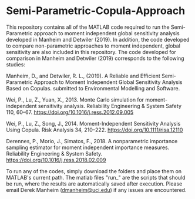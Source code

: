 # Semi-Parametric-Copula-Approach
This repository contains all of the MATLAB code required to run the Semi-Parametric approach to moment independent 
global sensitivity analysis developed in Manheim and Detwiler (2019). In addition, the code developed to compare non-parametric
approaches to moment independent, global sensitivity are also included in this repository. The code developed for comparison in Manheim and Detwiler (2019) corresponds to the following studies:

Manheim, D., and Detwiler, R. L., (2019). A Reliable and Efficient Semi-Parametric Approach to Moment Independent Global Sensitivity Analysis Based on Copulas. submitted to Environmental Modelling and Software. 

Wei, P., Lu, Z., Yuan, X., 2013. Monte Carlo simulation for moment-independent sensitivity analysis. Reliability Engineering & System Safety 110, 60–67. https://doi.org/10.1016/j.ress.2012.09.005

Wei, P., Lu, Z., Song, J., 2014. Moment-Independent Sensitivity Analysis Using Copula. Risk Analysis 34, 210–222. https://doi.org/10.1111/risa.12110

Derennes, P., Morio, J., Simatos, F., 2018. A nonparametric importance sampling estimator for moment independent importance measures. Reliability Engineering & System Safety. https://doi.org/10.1016/j.ress.2018.02.009

To run any of the codes, simply download the folders and place them on MATLAB's current path. The matlab files "run_" are the scripts that should be run, where the results are automatically saved after execution. Please email Derek Manheim (dmanheim@uci.edu) if any issues are encountered. 
